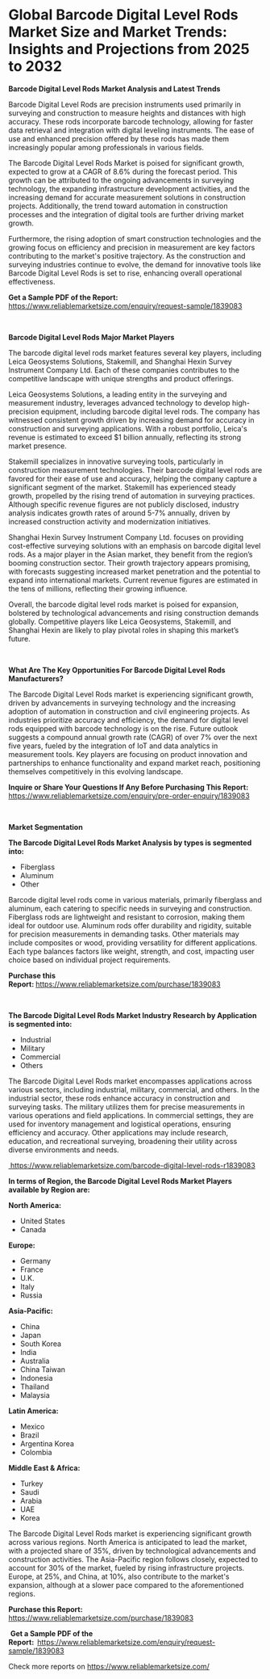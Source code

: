 <p><h1>Global Barcode Digital Level Rods Market Size and Market Trends: Insights and Projections from 2025 to 2032</h1></p><p><strong>Barcode Digital Level Rods Market Analysis and Latest Trends</strong></p>
<p><p>Barcode Digital Level Rods are precision instruments used primarily in surveying and construction to measure heights and distances with high accuracy. These rods incorporate barcode technology, allowing for faster data retrieval and integration with digital leveling instruments. The ease of use and enhanced precision offered by these rods has made them increasingly popular among professionals in various fields.</p><p>The Barcode Digital Level Rods Market is poised for significant growth, expected to grow at a CAGR of 8.6% during the forecast period. This growth can be attributed to the ongoing advancements in surveying technology, the expanding infrastructure development activities, and the increasing demand for accurate measurement solutions in construction projects. Additionally, the trend toward automation in construction processes and the integration of digital tools are further driving market growth. </p><p>Furthermore, the rising adoption of smart construction technologies and the growing focus on efficiency and precision in measurement are key factors contributing to the market's positive trajectory. As the construction and surveying industries continue to evolve, the demand for innovative tools like Barcode Digital Level Rods is set to rise, enhancing overall operational effectiveness.</p></p>
<p><strong>Get a Sample PDF of the Report:&nbsp;</strong> <a href="https://www.reliablemarketsize.com/enquiry/request-sample/1839083?utm_campaign=2580&utm_medium=2&utm_source=Github&utm_content=ia&utm_term=28022025&utm_id=barcode-digital-level-rods">https://www.reliablemarketsize.com/enquiry/request-sample/1839083</a></p>
<p>&nbsp;</p>
<p><strong>Barcode Digital Level Rods Major Market Players</strong></p>
<p><p>The barcode digital level rods market features several key players, including Leica Geosystems Solutions, Stakemill, and Shanghai Hexin Survey Instrument Company Ltd. Each of these companies contributes to the competitive landscape with unique strengths and product offerings.</p><p>Leica Geosystems Solutions, a leading entity in the surveying and measurement industry, leverages advanced technology to develop high-precision equipment, including barcode digital level rods. The company has witnessed consistent growth driven by increasing demand for accuracy in construction and surveying applications. With a robust portfolio, Leica's revenue is estimated to exceed $1 billion annually, reflecting its strong market presence.</p><p>Stakemill specializes in innovative surveying tools, particularly in construction measurement technologies. Their barcode digital level rods are favored for their ease of use and accuracy, helping the company capture a significant segment of the market. Stakemill has experienced steady growth, propelled by the rising trend of automation in surveying practices. Although specific revenue figures are not publicly disclosed, industry analysis indicates growth rates of around 5-7% annually, driven by increased construction activity and modernization initiatives.</p><p>Shanghai Hexin Survey Instrument Company Ltd. focuses on providing cost-effective surveying solutions with an emphasis on barcode digital level rods. As a major player in the Asian market, they benefit from the region’s booming construction sector. Their growth trajectory appears promising, with forecasts suggesting increased market penetration and the potential to expand into international markets. Current revenue figures are estimated in the tens of millions, reflecting their growing influence.</p><p>Overall, the barcode digital level rods market is poised for expansion, bolstered by technological advancements and rising construction demands globally. Competitive players like Leica Geosystems, Stakemill, and Shanghai Hexin are likely to play pivotal roles in shaping this market’s future.</p></p>
<p>&nbsp;</p>
<p><strong>What Are The Key Opportunities For Barcode Digital Level Rods Manufacturers?</strong></p>
<p><p>The Barcode Digital Level Rods market is experiencing significant growth, driven by advancements in surveying technology and the increasing adoption of automation in construction and civil engineering projects. As industries prioritize accuracy and efficiency, the demand for digital level rods equipped with barcode technology is on the rise. Future outlook suggests a compound annual growth rate (CAGR) of over 7% over the next five years, fueled by the integration of IoT and data analytics in measurement tools. Key players are focusing on product innovation and partnerships to enhance functionality and expand market reach, positioning themselves competitively in this evolving landscape.</p></p>
<p><strong>Inquire or Share Your Questions If Any Before Purchasing This Report:</strong> <a href="https://www.reliablemarketsize.com/enquiry/pre-order-enquiry/1839083?utm_campaign=2580&utm_medium=2&utm_source=Github&utm_content=ia&utm_term=28022025&utm_id=barcode-digital-level-rods">https://www.reliablemarketsize.com/enquiry/pre-order-enquiry/1839083</a></p>
<p>&nbsp;</p>
<p><strong>Market Segmentation</strong></p>
<p><strong>The Barcode Digital Level Rods Market Analysis by types is segmented into:</strong></p>
<p><ul><li>Fiberglass</li><li>Aluminum</li><li>Other</li></ul></p>
<p><p>Barcode digital level rods come in various materials, primarily fiberglass and aluminum, each catering to specific needs in surveying and construction. Fiberglass rods are lightweight and resistant to corrosion, making them ideal for outdoor use. Aluminum rods offer durability and rigidity, suitable for precision measurements in demanding tasks. Other materials may include composites or wood, providing versatility for different applications. Each type balances factors like weight, strength, and cost, impacting user choice based on individual project requirements.</p></p>
<p><strong>Purchase this Report:&nbsp;</strong><a href="https://www.reliablemarketsize.com/purchase/1839083?utm_campaign=2580&utm_medium=2&utm_source=Github&utm_content=ia&utm_term=28022025&utm_id=barcode-digital-level-rods">https://www.reliablemarketsize.com/purchase/1839083</a></p>
<p>&nbsp;</p>
<p><strong>The Barcode Digital Level Rods Market Industry Research by Application is segmented into:</strong></p>
<p><ul><li>Industrial</li><li>Military</li><li>Commercial</li><li>Others</li></ul></p>
<p><p>The Barcode Digital Level Rods market encompasses applications across various sectors, including industrial, military, commercial, and others. In the industrial sector, these rods enhance accuracy in construction and surveying tasks. The military utilizes them for precise measurements in various operations and field applications. In commercial settings, they are used for inventory management and logistical operations, ensuring efficiency and accuracy. Other applications may include research, education, and recreational surveying, broadening their utility across diverse environments and needs.</p></p>
<p><a href="https://www.reliablemarketsize.com/barcode-digital-level-rods-r1839083?utm_campaign=2580&utm_medium=2&utm_source=Github&utm_content=ia&utm_term=28022025&utm_id=barcode-digital-level-rods">&nbsp;https://www.reliablemarketsize.com/barcode-digital-level-rods-r1839083</a></p>
<p><strong>In terms of Region, the Barcode Digital Level Rods Market Players available by Region are:</strong></p>
<p>
    <p> <strong> North America: </strong>
        <ul>
            <li>United States</li>
            <li>Canada</li>
        </ul>
        </p> 
    <p> <strong> Europe: </strong>
        <ul>
            <li>Germany</li>
            <li>France</li>
            <li>U.K.</li>
            <li>Italy</li>
            <li>Russia</li>
        </ul>
        </p> 
    <p> <strong> Asia-Pacific: </strong>
        <ul>
            <li>China</li>
            <li>Japan</li>
            <li>South Korea</li>
            <li>India</li>
            <li>Australia</li>
            <li>China Taiwan</li>
            <li>Indonesia</li>
            <li>Thailand</li>
            <li>Malaysia</li>
        </ul>
        </p> 
    <p> <strong> Latin America: </strong>
        <ul>
            <li>Mexico</li>
            <li>Brazil</li>
            <li>Argentina Korea</li>
            <li>Colombia</li>
        </ul>
        </p> 
    <p> <strong> Middle East & Africa: </strong>
        <ul>
            <li>Turkey</li>
            <li>Saudi</li>
            <li>Arabia</li>
            <li>UAE</li>
            <li>Korea</li>
        </ul>
    </p>
    </p>
<p><p>The Barcode Digital Level Rods market is experiencing significant growth across various regions. North America is anticipated to lead the market, with a projected share of 35%, driven by technological advancements and construction activities. The Asia-Pacific region follows closely, expected to account for 30% of the market, fueled by rising infrastructure projects. Europe, at 25%, and China, at 10%, also contribute to the market's expansion, although at a slower pace compared to the aforementioned regions. </p></p>
<p><strong>Purchase this Report: </strong><a href="https://www.reliablemarketsize.com/purchase/1839083?utm_campaign=2580&utm_medium=2&utm_source=Github&utm_content=ia&utm_term=28022025&utm_id=barcode-digital-level-rods">https://www.reliablemarketsize.com/purchase/1839083</a></p>
<p>&nbsp;<strong>Get a Sample PDF of the Report:&nbsp;&nbsp;</strong><a href="https://www.reliablemarketsize.com/enquiry/request-sample/1839083?utm_campaign=2580&utm_medium=2&utm_source=Github&utm_content=ia&utm_term=28022025&utm_id=barcode-digital-level-rods">https://www.reliablemarketsize.com/enquiry/request-sample/1839083</a></p>
<p><strong></strong></p>
<p>Check more reports on <a href="https://www.reliablemarketsize.com/?utm_campaign=2580&utm_medium=2&utm_source=Github&utm_content=ia&utm_term=28022025&utm_id=barcode-digital-level-rods">https://www.reliablemarketsize.com/</a></p>